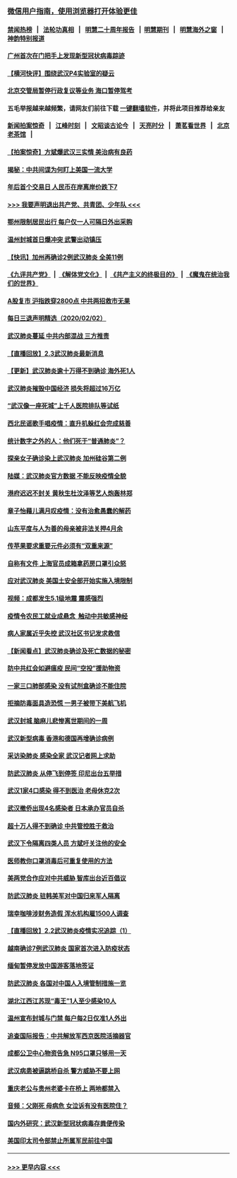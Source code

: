 ### [微信用户指南，使用浏览器打开体验更佳](https://github.com/gfw-breaker/banned-news1/blob/master/indexes/wechat-guide.md?t=0)
#### [禁闻热榜](热点新闻.md?t=0)  &nbsp;&nbsp;|&nbsp;&nbsp; [法轮功真相](https://github.com/gfw-breaker/truth/blob/master/README.md?t=0) &nbsp;&nbsp;|&nbsp;&nbsp; [明慧二十周年报告](https://github.com/gfw-breaker/mh-reports/blob/master/README.md?t=0) &nbsp;&nbsp;|&nbsp;&nbsp;[明慧期刊](https://github.com/gfw-breaker/mh-qikan) &nbsp;&nbsp;|&nbsp;&nbsp; [明慧海外之窗](https://github.com/gfw-breaker/mh-news/blob/master/README.md?t=0) &nbsp;&nbsp;|&nbsp;&nbsp; [神韵特别报道](https://github.com/gfw-breaker/mh-news/blob/master/shenyun.md?t=0)
#### [广州首次在门把手上发现新型冠状病毒踪迹](../pages/nsc413/n11840613.md?t=02031555) 
#### [【横河快评】围绕武汉P4实验室的疑云](../pages/nsc413/n11840494.md?t=02031555) 
#### [北京交管局暂停行政复议等业务 海口暂停驾考](../pages/nsc413/n11840528.md?t=02031555) 
#### 五毛举报越来越频繁，请网友们前往下载 [一键翻墙软件](https://github.com/gfw-breaker/ssr-accounts)，并将此项目推荐给亲友
#### [新闻拍案惊奇](https://github.com/gfw-breaker/banned-news1/blob/master/pages/link4.md) &nbsp;&nbsp;|&nbsp;&nbsp; [江峰时刻](https://github.com/gfw-breaker/banned-news1/blob/master/pages/link4.md) &nbsp;&nbsp;|&nbsp;&nbsp; [文昭谈古论今](https://github.com/gfw-breaker/banned-news1/blob/master/pages/link4.md) &nbsp;&nbsp;|&nbsp;&nbsp; [天亮时分](https://github.com/gfw-breaker/banned-news1/blob/master/pages/link4.md) &nbsp;&nbsp;|&nbsp;&nbsp; [萧茗看世界](https://github.com/gfw-breaker/banned-news1/blob/master/pages/link4.md) &nbsp;&nbsp;|&nbsp;&nbsp; [北京老茶馆](https://github.com/gfw-breaker/banned-news1/blob/master/pages/link4.md) &nbsp;&nbsp;|&nbsp;&nbsp; 
#### [【拍案惊奇】方斌爆武汉三实情 美治病有良药](../pages/nsc413/n11839984.md?t=02031555) 
#### [揭秘：中共间谍为何盯上美国一流大学](../pages/nsc413/n11840270.md?t=02031555) 
#### [年后首个交易日 人民币在岸离岸价跌下7](../pages/nsc413/n11840366.md?t=02031555) 
#### [>>> 我要声明退出共产党、共青团、少年队 <<<](https://github.com/begood0513/goodnews/blob/master/quit/letter.md) 
#### [鄂州限制居民出行 每户仅一人可隔日外出采购](../pages/nsc413/n11839131.md?t=02031555) 
#### [温州封城首日爆冲突 武警出动镇压](../pages/nsc413/n11839881.md?t=02031555) 
#### [【快讯】加州再确诊2例武汉肺炎 全美11例](../pages/nsc413/n11840339.md?t=02031555) 
#### [《九评共产党》](https://github.com/begood0513/9ping.md/blob/master/README.md) &nbsp;|&nbsp; [《解体党文化》](../../../../jtdwh.md/blob/master/README.md)  &nbsp;|&nbsp; [《共产主义的终极目的》](../../../../gczydzjmd.md/blob/master/README.md) &nbsp;|&nbsp; [《魔鬼在统治我们的世界》](../../../../mgztzwmdsj.md/blob/master/README.md) 
#### [A股复市 沪指跌穿2800点 中共两招救市无果](../pages/nsc413/n11839859.md?t=02031555) 
#### [每日三退声明精选（2020/02/02）](../pages/nsc413/n11840257.md?t=02031555) 
#### [武汉肺炎蔓延 中共内部混战 三方推责](../pages/nsc413/n11839612.md?t=02031555) 
#### [【直播回放】2.3武汉肺炎最新消息](../pages/nsc413/n11840124.md?t=02031555) 
#### [【更新】武汉肺炎逾十万得不到确诊 海外死1人](../pages/nsc413/n11801312.md?t=02031555) 
#### [武汉肺炎摧毁中国经济 损失将超过16万亿](../pages/nsc413/n11839723.md?t=02031555) 
#### [“武汉像一座死城”上千人医院排队等试纸](../pages/nsc413/n11839724.md?t=02031555) 
#### [西北民谣歌手唱疫情：直升机躲红会完成慈善](../pages/nsc413/n11839757.md?t=02031555) 
#### [统计数字之外的人：他们死于“普通肺炎”？](../pages/nsc413/n11839788.md?t=02031555) 
#### [探亲女子确诊染上武汉肺炎 加州硅谷第二例](../pages/nsc413/n11839784.md?t=02031555) 
#### [陆媒：武汉肺炎官方数据 不能反映疫情全貌](../pages/nsc413/n11839828.md?t=02031555) 
#### [港府迟迟不封关 黄秋生杜汶泽等艺人炮轰林郑](../pages/nsc413/n11839562.md?t=02031555) 
#### [章子怡藉儿满月叹疫情：没有治愈愚蠢的解药](../pages/nsc413/n11839428.md?t=02031555) 
#### [山东平度与人为善的母亲被非法关押4月余](../pages/nsc413/n11834949.md?t=02031555) 
#### [传苹果要求重要元件必须有“双重来源”](../pages/nsc413/n11839717.md?t=02031555) 
#### [自称有文件 上海官员成箱拿药房口罩引众怒](../pages/nsc413/n11839279.md?t=02031555) 
#### [应对武汉肺炎 美国土安全部开始实施入境限制](../pages/nsc413/n11839729.md?t=02031555) 
#### [视频：成都发生5.1级地震 震感强烈](../pages/nsc413/n11839732.md?t=02031555) 
#### [疫情令农民工就业成悬念  触动中共敏感神经](../pages/nsc413/n11839625.md?t=02031555) 
#### [病人家属近乎失控 武汉社区书记发求救信](../pages/nsc413/n11839621.md?t=02031555) 
#### [【新闻看点】武汉肺炎确诊及死亡数据的秘密](../pages/nsc413/n11839539.md?t=02031555) 
#### [防中共红会如避瘟疫 民间“空投”援助物资](../pages/nsc413/n11839313.md?t=02031555) 
#### [一家三口肺部感染 没有试剂盒确诊不能住院](../pages/nsc413/n11839581.md?t=02031555) 
#### [拒摘防毒面具造恐慌 一男子被带下美航飞机](../pages/nsc413/n11839455.md?t=02031555) 
#### [武汉封城 脑麻儿悲惨离世期间的一周](../pages/nsc413/n11839378.md?t=02031555) 
#### [武汉新型病毒 香港和德国再增确诊病例](../pages/nsc413/n11839381.md?t=02031555) 
#### [采访染肺炎 感染全家 武汉记者网上求助](../pages/nsc413/n11839411.md?t=02031555) 
#### [防武汉肺炎 从停飞到停签 印尼出台五举措](../pages/nsc413/n11839282.md?t=02031555) 
#### [武汉1家4口感染 得不到医治 老母休克2次](../pages/nsc413/n11839277.md?t=02031555) 
#### [武汉撤侨出现4名感染者 日本承办官员自杀](../pages/nsc413/n11839044.md?t=02031555) 
#### [超十万人得不到确诊 中共管控胜于救治](../pages/nsc413/n11838462.md?t=02031555) 
#### [武汉下令隔离四类人员 方斌吁关注他的安全](../pages/nsc413/n11838878.md?t=02031555) 
#### [医师教你口罩消毒后可重复使用的方法](../pages/nsc413/n11839225.md?t=02031555) 
#### [美两党合作应对中共威胁 智库出台近百倡议](../pages/nsc413/n11838437.md?t=02031555) 
#### [防武汉肺炎 驻韩美军对中国归来军人隔离](../pages/nsc413/n11838970.md?t=02031555) 
#### [瑞幸咖啡涉财务造假 浑水机构雇1500人调查](../pages/nsc413/n11838486.md?t=02031555) 
#### [【直播回放】2.2武汉肺炎疫情实况追踪（1）](../pages/nsc413/n11838871.md?t=02031555) 
#### [越南确诊7例武汉肺炎 国家首次进入防疫状态](../pages/nsc413/n11838860.md?t=02031555) 
#### [缅甸暂停发放中国游客落地签证](../pages/nsc413/n11838730.md?t=02031555) 
#### [防武汉肺炎 各国对中国人入境管制措施一览](../pages/nsc413/n11838726.md?t=02031555) 
#### [湖北江西江苏现“毒王”1人至少感染10人](../pages/nsc413/n11838670.md?t=02031555) 
#### [温州宣布封城与门禁 每户每2日仅准1人外出](../pages/nsc413/n11838748.md?t=02031555) 
#### [追查国际报告：中共解放军西京医院活摘器官](../pages/nsc413/n11838359.md?t=02031555) 
#### [成都公卫中心物资告急 N95口罩只够用一天](../pages/nsc413/n11834896.md?t=02031555) 
#### [武汉病患被逼跳桥自杀 警方威胁不要上网](../pages/nsc413/n11838521.md?t=02031555) 
#### [重庆老公与贵州老婆卡在桥上 两地都禁入](../pages/nsc413/n11838677.md?t=02031555) 
#### [音频：父刚死 母病危 女泣诉有没有医院住？](../pages/nsc413/n11838501.md?t=02031555) 
#### [国内外研究：武汉新型冠状病毒存粪便传染](../pages/nsc413/n11838353.md?t=02031555) 
#### [美国印太司令部禁止所属军民前往中国](../pages/nsc413/n11838418.md?t=02031555) 

----
#### [ >>> 更早内容 <<< ](../indexes/nsc413-earlier.md)
